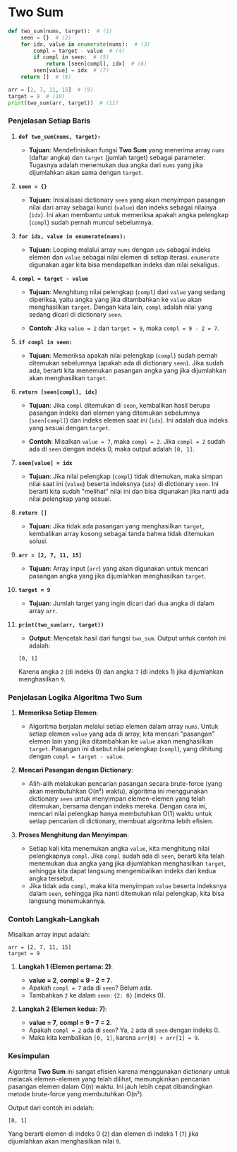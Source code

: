 # Two Sum

```python
def two_sum(nums, target):  # (1)
    seen = {}  # (2)
    for idx, value in enumerate(nums):  # (3)
        compl = target - value  # (4)
        if compl in seen:  # (5)
            return [seen[compl], idx]  # (6)
        seen[value] = idx  # (7)
    return []  # (8)

arr = [2, 7, 11, 15]  # (9)
target = 9  # (10)
print(two_sum(arr, target))  # (11)
```

### Penjelasan Setiap Baris

1. **`def two_sum(nums, target):`**
   - **Tujuan**: Mendefinisikan fungsi **Two Sum** yang menerima array `nums` (daftar angka) dan `target` (jumlah target) sebagai parameter. Tugasnya adalah menemukan dua angka dari `nums` yang jika dijumlahkan akan sama dengan `target`.

2. **`seen = {}`**
   - **Tujuan**: Inisialisasi dictionary `seen` yang akan menyimpan pasangan nilai dari array sebagai kunci (`value`) dan indeks sebagai nilainya (`idx`). Ini akan membantu untuk memeriksa apakah angka pelengkap (`compl`) sudah pernah muncul sebelumnya.

3. **`for idx, value in enumerate(nums):`**
   - **Tujuan**: Looping melalui array `nums` dengan `idx` sebagai indeks elemen dan `value` sebagai nilai elemen di setiap iterasi. `enumerate` digunakan agar kita bisa mendapatkan indeks dan nilai sekaligus.

4. **`compl = target - value`**
   - **Tujuan**: Menghitung nilai pelengkap (`compl`) dari `value` yang sedang diperiksa, yaitu angka yang jika ditambahkan ke `value` akan menghasilkan `target`. Dengan kata lain, `compl` adalah nilai yang sedang dicari di dictionary `seen`.

   - **Contoh**: Jika `value = 2` dan `target = 9`, maka `compl = 9 - 2 = 7`.

5. **`if compl in seen:`**
   - **Tujuan**: Memeriksa apakah nilai pelengkap (`compl`) sudah pernah ditemukan sebelumnya (apakah ada di dictionary `seen`). Jika sudah ada, berarti kita menemukan pasangan angka yang jika dijumlahkan akan menghasilkan `target`.

6. **`return [seen[compl], idx]`**
   - **Tujuan**: Jika `compl` ditemukan di `seen`, kembalikan hasil berupa pasangan indeks dari elemen yang ditemukan sebelumnya (`seen[compl]`) dan indeks elemen saat ini (`idx`). Ini adalah dua indeks yang sesuai dengan `target`.

   - **Contoh**: Misalkan `value = 7`, maka `compl = 2`. Jika `compl = 2` sudah ada di `seen` dengan indeks 0, maka output adalah `[0, 1]`.

7. **`seen[value] = idx`**
   - **Tujuan**: Jika nilai pelengkap (`compl`) tidak ditemukan, maka simpan nilai saat ini (`value`) beserta indeksnya (`idx`) di dictionary `seen`. Ini berarti kita sudah "melihat" nilai ini dan bisa digunakan jika nanti ada nilai pelengkap yang sesuai.

8. **`return []`**
   - **Tujuan**: Jika tidak ada pasangan yang menghasilkan `target`, kembalikan array kosong sebagai tanda bahwa tidak ditemukan solusi.

9. **`arr = [2, 7, 11, 15]`**
   - **Tujuan**: Array input (`arr`) yang akan digunakan untuk mencari pasangan angka yang jika dijumlahkan menghasilkan `target`.

10. **`target = 9`**
    - **Tujuan**: Jumlah target yang ingin dicari dari dua angka di dalam array `arr`.

11. **`print(two_sum(arr, target))`**
    - **Output**: Mencetak hasil dari fungsi `two_sum`. Output untuk contoh ini adalah:
    ```
    [0, 1]
    ```
    Karena angka `2` (di indeks 0) dan angka `7` (di indeks 1) jika dijumlahkan menghasilkan `9`.

### Penjelasan Logika Algoritma Two Sum

1. **Memeriksa Setiap Elemen**:
   - Algoritma berjalan melalui setiap elemen dalam array `nums`. Untuk setiap elemen `value` yang ada di array, kita mencari "pasangan" elemen lain yang jika ditambahkan ke `value` akan menghasilkan `target`. Pasangan ini disebut nilai pelengkap (`compl`), yang dihitung dengan `compl = target - value`.

2. **Mencari Pasangan dengan Dictionary**:
   - Alih-alih melakukan pencarian pasangan secara brute-force (yang akan membutuhkan O(n²) waktu), algoritma ini menggunakan dictionary `seen` untuk menyimpan elemen-elemen yang telah ditemukan, bersama dengan indeks mereka. Dengan cara ini, mencari nilai pelengkap hanya membutuhkan O(1) waktu untuk setiap pencarian di dictionary, membuat algoritma lebih efisien.

3. **Proses Menghitung dan Menyimpan**:
   - Setiap kali kita menemukan angka `value`, kita menghitung nilai pelengkapnya `compl`. Jika `compl` sudah ada di `seen`, berarti kita telah menemukan dua angka yang jika dijumlahkan menghasilkan `target`, sehingga kita dapat langsung mengembalikan indeks dari kedua angka tersebut.
   - Jika tidak ada `compl`, maka kita menyimpan `value` beserta indeksnya dalam `seen`, sehingga jika nanti ditemukan nilai pelengkap, kita bisa langsung menemukannya.

### Contoh Langkah-Langkah

Misalkan array input adalah:
```
arr = [2, 7, 11, 15]
target = 9
```

1. **Langkah 1 (Elemen pertama: 2)**:
   - **value = 2**, **compl = 9 - 2 = 7**.
   - Apakah `compl = 7` ada di `seen`? Belum ada.
   - Tambahkan `2` ke dalam `seen`: `{2: 0}` (indeks 0).

2. **Langkah 2 (Elemen kedua: 7)**:
   - **value = 7**, **compl = 9 - 7 = 2**.
   - Apakah `compl = 2` ada di `seen`? Ya, `2` ada di `seen` dengan indeks 0.
   - Maka kita kembalikan `[0, 1]`, karena `arr[0] + arr[1] = 9`.

### Kesimpulan

Algoritma **Two Sum** ini sangat efisien karena menggunakan dictionary untuk melacak elemen-elemen yang telah dilihat, memungkinkan pencarian pasangan elemen dalam O(n) waktu. Ini jauh lebih cepat dibandingkan metode brute-force yang membutuhkan O(n²). 

Output dari contoh ini adalah:
```
[0, 1]
```
Yang berarti elemen di indeks 0 (`2`) dan elemen di indeks 1 (`7`) jika dijumlahkan akan menghasilkan nilai `9`.